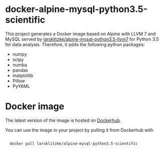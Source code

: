 # docker-alpine-mysql-python3.5-scientific

This project generates a Docker image based on Alpine with LLVM 7 and MySQL served by [larsklitzke/alpine-mysql-python3.5-llvm7](https://github.com/larsklitzke/docker-alpine-python3.5-llvm7) for Python 3.5 for data analysis. Therefore, it adds the following python packages:

* numpy
* scipy
* numba
* pandas
* matplotlib
* Pillow
* PyYAML

# Docker image
The latest version of the image is hosted on [Dockerhub](https://hub.docker.com/r/larsklitzke/alpine-mysql-python3.5-scientific). 

You can use the image in your project by pulling it from Dockerhub with

```bash

  docker pull larsklitzke/alpine-mysql-python3.5-scientific
  
```
